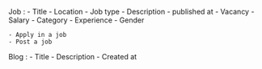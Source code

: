 Job :
    - Title
    - Location
    - Job type
    - Description
    - published at
    - Vacancy
    - Salary
    - Category
    - Experience
    - Gender

    
    - Apply in a job
    - Post a job



Blog :
    - Title
    - Description
    - Created at